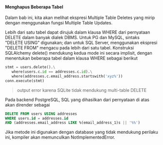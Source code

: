 #### Menghapus Beberapa Tabel

Dalam bab ini, kita akan melihat ekspresi Multiple Table Deletes yang mirip dengan menggunakan fungsi Multiple Table Updates.

Lebih dari satu tabel dapat dirujuk dalam klausa WHERE dari pernyataan DELETE dalam banyak dialek DBMS. Untuk PG dan MySQL, sintaks "DELETE USING" digunakan; dan untuk SQL Server, menggunakan ekspresi "DELETE FROM" mengacu pada lebih dari satu tabel. Konstruksi SQLAlchemy delete() mendukung kedua mode ini secara implisit, dengan menentukan beberapa tabel dalam klausa WHERE sebagai berikut

```python
stmt = users.delete().\
   where(users.c.id == addresses.c.id).\
   where(addresses.c.email_address.startswith('xyz%'))
conn.execute(stmt)
```

>output error karena SQLite tidak mendukung multi-table DELETE

Pada backend PostgreSQL, SQL yang dihasilkan dari pernyataan di atas akan dirender sebagai 

```sql
DELETE FROM users USING addresses
WHERE users.id = addresses.id
AND (addresses.email_address LIKE %(email_address_1)s || '%%')
```

Jika metode ini digunakan dengan database yang tidak mendukung perilaku ini, kompiler akan memunculkan NotImplementedError.